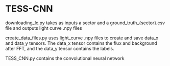 # TESS-CNN

downloading_lc.py takes as inputs a sector and a ground_truth_{sector}.csv file and outputs light curve .npy files

create_data_files.py uses light_curve .npy files to create and save data_x and data_y tensors. The data_x tensor contains the flux and background after FFT, and the data_y tensor contains the labels.

TESS_CNN.py contains the convolutional neural network

  
